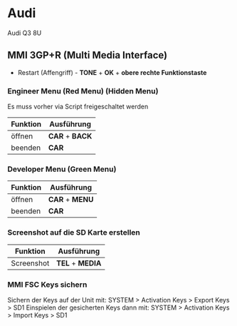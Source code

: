 # Audi

Audi Q3 8U

## MMI 3GP+R (Multi Media Interface)
- Restart (Affengriff) - **TONE** + **OK** + **obere rechte Funktionstaste**

### Engineer Menu (Red Menu) (Hidden Menu)
Es muss vorher via Script freigeschaltet werden

Funktion | Ausführung
-- | --
öffnen | **CAR** + **BACK**
beenden | **CAR**

### Developer Menu (Green Menu)

Funktion | Ausführung
-- | --
öffnen | **CAR** + **MENU**
beenden | **CAR**

### Screenshot auf die SD Karte erstellen

Funktion | Ausführung
-- | --
Screenshot | **TEL** + **MEDIA**

### MMI FSC Keys sichern 
Sichern der Keys auf der Unit mit: SYSTEM > Activation Keys > Export Keys > SD1
Einspielen der gesicherten Keys dann mit: SYSTEM > Activation Keys > Import Keys > SD1



